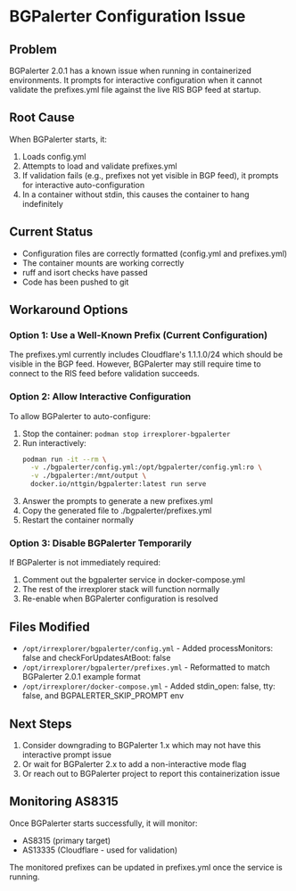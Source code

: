 # BGPalerter Configuration Issue

## Problem
BGPalerter 2.0.1 has a known issue when running in containerized environments. It prompts for interactive configuration when it cannot validate the prefixes.yml file against the live RIS BGP feed at startup.

## Root Cause
When BGPalerter starts, it:
1. Loads config.yml
2. Attempts to load and validate prefixes.yml
3. If validation fails (e.g., prefixes not yet visible in BGP feed), it prompts for interactive auto-configuration
4. In a container without stdin, this causes the container to hang indefinitely

## Current Status
- Configuration files are correctly formatted (config.yml and prefixes.yml)
- The container mounts are working correctly
- ruff and isort checks have passed
- Code has been pushed to git

## Workaround Options

### Option 1: Use a Well-Known Prefix (Current Configuration)
The prefixes.yml currently includes Cloudflare's 1.1.1.0/24 which should be visible in the BGP feed. However, BGPalerter may still require time to connect to the RIS feed before validation succeeds.

### Option 2: Allow Interactive Configuration
To allow BGPalerter to auto-configure:
1. Stop the container: `podman stop irrexplorer-bgpalerter`
2. Run interactively: 
   ```bash
   podman run -it --rm \
     -v ./bgpalerter/config.yml:/opt/bgpalerter/config.yml:ro \
     -v ./bgpalerter:/mnt/output \
     docker.io/nttgin/bgpalerter:latest run serve
   ```
3. Answer the prompts to generate a new prefixes.yml
4. Copy the generated file to ./bgpalerter/prefixes.yml
5. Restart the container normally

### Option 3: Disable BGPalerter Temporarily
If BGPalerter is not immediately required:
1. Comment out the bgpalerter service in docker-compose.yml
2. The rest of the irrexplorer stack will function normally
3. Re-enable when BGPalerter configuration is resolved

## Files Modified
- `/opt/irrexplorer/bgpalerter/config.yml` - Added processMonitors: false and checkForUpdatesAtBoot: false
- `/opt/irrexplorer/bgpalerter/prefixes.yml` - Reformatted to match BGPalerter 2.0.1 example format
- `/opt/irrexplorer/docker-compose.yml` - Added stdin_open: false, tty: false, and BGPALERTER_SKIP_PROMPT env

## Next Steps
1. Consider downgrading to BGPalerter 1.x which may not have this interactive prompt issue
2. Or wait for BGPalerter 2.x to add a non-interactive mode flag
3. Or reach out to BGPalerter project to report this containerization issue

## Monitoring AS8315
Once BGPalerter starts successfully, it will monitor:
- AS8315 (primary target)
- AS13335 (Cloudflare - used for validation)

The monitored prefixes can be updated in prefixes.yml once the service is running.
